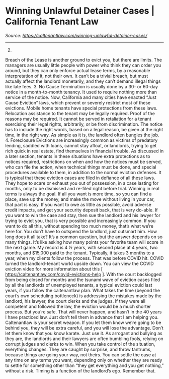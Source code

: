 # Winning Unlawful Detainer Cases | California Tenant Law

_Source: https://caltenantlaw.com/winning-unlawful-detainer-cases/_

---

2.
Breach of the Lease
is another ground to evict you, but there are limits. The managers are usually little people with power who think they can order you around, but they can only enforce actual lease terms, by a reasonable interpretation of it, not their own. It can’t be a trivial breach, but must actually affect the landlord monetarily, and they can’t demand illegal things like late fees.
3.
No Cause Termination
is usually done by a 30- or 60-day notice in a month-to-month tenancy. It used to require nothing more than service of the notice. Now, California and many cities have enacted “Just Cause Eviction” laws, which prevent or severely restrict most of these evictions. Mobile home tenants have special protections from these laws. Relocation assistance to the tenant may be legally required. Proof of the reasons may be required. It cannot be served in retaliation for a tenant exercising their legal rights, arbitrarily, or be from discrimination. The notice has to include the right words, based on a legal reason, be given at the right time, in the right way. As simple as it is, the landlord often bungles the job.
4.
Foreclosure Evictions
are increasingly common as victims of predatory lending, saddled with loans, cannot stay afloat, or landlords, trying to get rich quick in real estate, find themselves in financial trouble. As discussed in a later section, tenants in these situations have extra protections as to notices required, restrictions on when and how the notices must be served, who can file the action, when technical things must be done, and special procedures available to them, in addition to the normal eviction defenses. It is typical that these eviction cases are filed in
defiance
of all these laws. They hope to scare or exhaust you out of possession, in a case lasting for months, only to be dismissed and re-filed right before trial.
Winning in real terms is always the goal.
If all you want is more time, so you can find a place, save up the money, and make the move without living in your car, that part is easy. If you want to owe as little as possible, avoid adverse credit impacts, and get your security deposit back, that is very do-able. If you want to win the case and stay, then sue the landlord and his lawyer for trying to evict you, that is very possible and increasingly common. If you want to do all this, without spending too much money, that’s what we’re here for.
You don’t have to outspend the landlord, just outsmart him.
How long does it all take?
It’s a common question, but the answer depends on so many things. It’s like asking how many points your favorite team will score in the next game. My record is 4 ½ years, with second place at 4 years, two months, and $15,000 paid to the tenant. Typically, it takes 3 months to a year, when my clients follow the process. That was before COVID hit. COVID turned the landlord-tenant world upside down. You can view the COVID eviction video for more information about this [
https://caltenantlaw.com/covid-evictions-help
]. With the court backlogged from being closed for months and the tsunami wave of eviction cases filed by all the landlords of unemployed tenants, a typical eviction could last years, if you follow the caltenantlaw plan.
What takes the time (beyond the court’s own scheduling bottleneck) is addressing the mistakes made by the landlord, his lawyer, the court clerks and the judges. If they were all competent and followed the law, the eviction would be a much shorter process. But you’re safe. That will never happen, and hasn’t in the 40 years I have practiced law. Just don’t tell them in advance that I am helping you. Caltenantlaw is your secret weapon. If you let them know we’re going to be behind you, they will be extra careful, and you will lose the advantage. Don’t let them know that you know karate. Just use it.
As arrogant and bullying as they are, the landlords and their lawyers are often bumbling fools, relying on corrupt judges and clerks to win. When you take control of the situation, everything changes. They are caught by surprise, and throw tantrums, because things are going your way, not theirs. You
can
settle the case at any time on any terms you want, depending only on whether they are
ready
to settle for something other than “they get everything and you get nothing,” without a risk. Timing is a function of the landlord’s ego. Remember that.